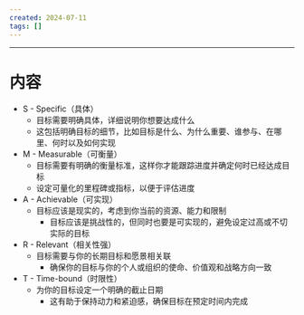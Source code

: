 ```yaml
---
created: 2024-07-11
tags: []
---
```

---
# 内容
- S - Specific（具体）
	- 目标需要明确具体，详细说明你想要达成什么
	- 这包括明确目标的细节，比如目标是什么、为什么重要、谁参与、在哪里、何时以及如何实现
- M - Measurable（可衡量）
	- 目标需要有明确的衡量标准，这样你才能跟踪进度并确定何时已经达成目标
	- 设定可量化的里程碑或指标，以便于评估进度
- A - Achievable（可实现）
	- 目标应该是现实的，考虑到你当前的资源、能力和限制
		- 目标应该是挑战性的，但同时也要是可实现的，避免设定过高或不切实际的目标
- R - Relevant（相关性强）
	- 目标需要与你的长期目标和愿景相关联
		- 确保你的目标与你的个人或组织的使命、价值观和战略方向一致
- T - Time-bound（时限性）
	- 为你的目标设定一个明确的截止日期
		- 这有助于保持动力和紧迫感，确保目标在预定时间内完成
